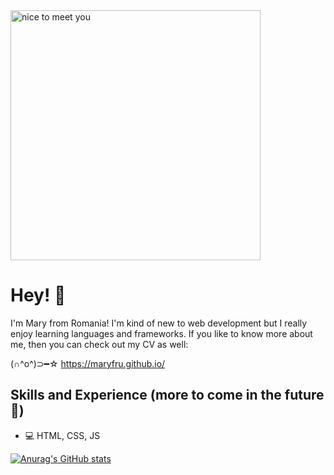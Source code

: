 <img alt="nice to meet you" width="400" src="https://user-images.githubusercontent.com/121255853/219863916-8c18b006-40aa-4341-b14c-ac21cdfbe72d.png"/>

# Hey! 👋
I'm Mary from Romania! I'm kind of new to web development but I really enjoy learning languages and frameworks. If you like to know more about me, then you can check out my CV as well:

(∩^o^)⊃━☆   https://maryfru.github.io/  

## Skills and Experience (more to come in the future 🙈)
* 💻 HTML, CSS, JS

[![Anurag's GitHub stats](https://github-readme-stats.vercel.app/api?username=maryfru)](https://github.com/anuraghazra/github-readme-stats)
